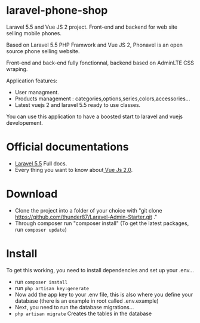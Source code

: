 # laravel-phone-shop
Laravel 5.5 and Vue JS 2 project. Front-end and backend for web site selling mobile phones.

Based on Laravel 5.5 PHP Framwork and Vue JS 2, Phonavel is an open source phone selling website.

Front-end and back-end fully fonctionnal, backend based on AdminLTE CSS wraping.

Application features:

- User managment.
- Products management : categories,options,series,colors,accessories...
- Latest vuejs 2 and laravel 5.5 ready to use classes.

You can use this application to have a boosted start to laravel and vuejs developement.

# Official documentations
- <a href="https://laravel.com/docs/5.5">Laravel 5.5</a> Full docs.
- Every thing you want to know about<a href="https://laravel.com/docs/5.5"> Vue Js 2.0</a>.

# Download
- Clone the project into a folder of your choice with "git clone https://github.com/thunder87/Laravel-Admin-Starter.git ."
- Through composer run "composer install"
(To get the latest packages, run <code>composer update</code>)

# Install
To get this working, you need to install dependencies and set up your .env...

- run <code>composer install</code>
- run <code>php artisan key:generate</code>
- Now add the app key to your .env file, this is also where you define your database (there is an example in root called .env.example)
- Next, you need to run the database migrations...
- <code>php artisan migrate</code> Creates the tables in the database


